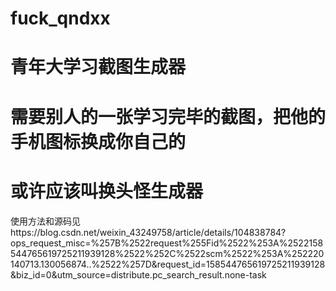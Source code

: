 # fuck_qndxx
# 青年大学习截图生成器
# 需要别人的一张学习完毕的截图，把他的手机图标换成你自己的
# 或许应该叫换头怪生成器
使用方法和源码见https://blog.csdn.net/weixin_43249758/article/details/104838784?ops_request_misc=%257B%2522request%255Fid%2522%253A%2522158544765619725211939128%2522%252C%2522scm%2522%253A%252220140713.130056874..%2522%257D&request_id=158544765619725211939128&biz_id=0&utm_source=distribute.pc_search_result.none-task

